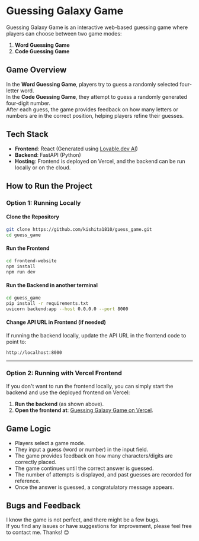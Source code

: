 # Guessing Galaxy Game

Guessing Galaxy Game is an interactive web-based guessing game where players can choose between two game modes:  
1. **Word Guessing Game**  
2. **Code Guessing Game**  

## Game Overview
In the **Word Guessing Game**, players try to guess a randomly selected four-letter word.  
In the **Code Guessing Game**, they attempt to guess a randomly generated four-digit number.  
After each guess, the game provides feedback on how many letters or numbers are in the correct position, helping players refine their guesses.

## Tech Stack
- **Frontend**: React (Generated using [Lovable.dev AI](https://lovable.dev))  
- **Backend**: FastAPI (Python)  
- **Hosting**: Frontend is deployed on Vercel, and the backend can be run locally or on the cloud.  

## How to Run the Project

### Option 1: Running Locally  

#### Clone the Repository  
```sh
git clone https://github.com/kishita1810/guess_game.git
cd guess_game
```

#### Run the Frontend  
```sh
cd frontend-website
npm install
npm run dev
```

#### Run the Backend in another terminal  
```sh
cd guess_game
pip install -r requirements.txt
uvicorn backend:app --host 0.0.0.0 --port 8000
```

#### Change API URL in Frontend (if needed)  
If running the backend locally, update the API URL in the frontend code to point to:  
```sh
http://localhost:8000
```

---

### Option 2: Running with Vercel Frontend  
If you don't want to run the frontend locally, you can simply start the backend and use the deployed frontend on Vercel:

1. **Run the backend** (as shown above).  
2. **Open the frontend at**: [Guessing Galaxy Game on Vercel](https://guessinggalaxygame.vercel.app/).

## Game Logic  
- Players select a game mode.  
- They input a guess (word or number) in the input field.  
- The game provides feedback on how many characters/digits are correctly placed.  
- The game continues until the correct answer is guessed.  
- The number of attempts is displayed, and past guesses are recorded for reference.  
- Once the answer is guessed, a congratulatory message appears.  

## Bugs and Feedback  
I know the game is not perfect, and there might be a few bugs.  
If you find any issues or have suggestions for improvement, please feel free to contact me. Thanks! 😊 
